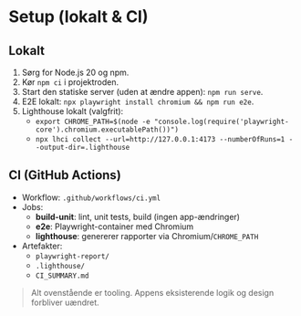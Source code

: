 # Setup (lokalt & CI)

## Lokalt
1. Sørg for Node.js 20 og npm.
2. Kør `npm ci` i projektroden.
3. Start den statiske server (uden at ændre appen): `npm run serve`.
4. E2E lokalt: `npx playwright install chromium && npm run e2e`.
5. Lighthouse lokalt (valgfrit):
   - `export CHROME_PATH=$(node -e "console.log(require('playwright-core').chromium.executablePath())")`
   - `npx lhci collect --url=http://127.0.0.1:4173 --numberOfRuns=1 --output-dir=.lighthouse`

## CI (GitHub Actions)
- Workflow: `.github/workflows/ci.yml`
- Jobs:
  - **build-unit**: lint, unit tests, build (ingen app-ændringer)
  - **e2e**: Playwright-container med Chromium
  - **lighthouse**: genererer rapporter via Chromium/`CHROME_PATH`
- Artefakter:
  - `playwright-report/`
  - `.lighthouse/`
  - `CI_SUMMARY.md`

> Alt ovenstående er tooling. Appens eksisterende logik og design forbliver uændret.
